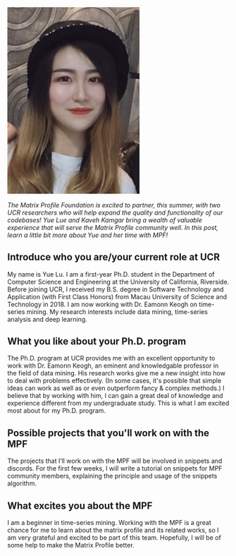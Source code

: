 <img alt="Yue Lu" src="/images/yue.jpg" style="max-width: 300px;">

*The Matrix Profile Foundation is excited to partner, this summer, with two UCR researchers who will help expand the quality and functionality of our codebases! Yue Lue and Kaveh Kamgar bring a wealth of valuable experience that will serve the Matrix Profile community well. In this post, learn a little bit more about Yue and her time with MPF!*

## Introduce who you are/your current role at UCR
My name is Yue Lu. I am a first-year Ph.D. student in the Department of Computer Science and Engineering at the University of California, Riverside. Before joining UCR, I received my B.S. degree in Software Technology and Application (with First Class Honors) from Macau University of Science and Technology in 2018. I am now working with Dr. Eamonn Keogh on time-series mining. My research interests include data mining, time-series analysis and deep learning.

## What you like about your Ph.D. program
The Ph.D. program at UCR provides me with an excellent opportunity to work with Dr. Eamonn Keogh, an eminent and knowledgable professor in the field of data mining. His research works give me a new insight into how to deal with problems effectively. (In some cases, it's possible that simple ideas can work as well as or even outperform fancy & complex methods.) I believe that by working with him, I can gain a great deal of knowledge and experience different from my undergraduate study. This is what I am excited most about for my Ph.D. program.

## Possible projects that you'll work on with the MPF
The projects that I’ll work on with the MPF will be involved in snippets and discords. For the first few weeks, I will write a tutorial on snippets for MPF community members, explaining the principle and usage of the snippets algorithm.

## What excites you about the MPF
I am a beginner in time-series mining. Working with the MPF is a great chance for me to learn about the matrix profile and its related works, so I am very grateful and excited to be part of this team. Hopefully, I will be of some help to make the Matrix Profile better.

